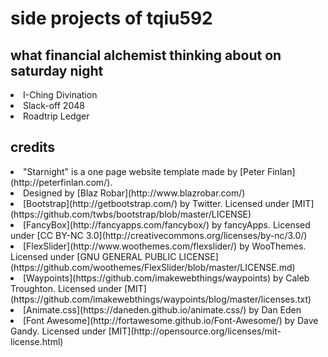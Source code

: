 # side projects of tqiu592
## what financial alchemist thinking about on saturday night
<li>I-Ching Divination</li>
<li>Slack-off 2048</li>
<li>Roadtrip Ledger</li>

## credits

<li>"Starnight" is a one page website template made by [Peter Finlan](http://peterfinlan.com/).</li>
<li>Designed by [Blaz Robar](http://www.blazrobar.com/)</li>
<li>[Bootstrap](http://getbootstrap.com/) by Twitter. Licensed under [MIT](https://github.com/twbs/bootstrap/blob/master/LICENSE)</li>
<li>[FancyBox](http://fancyapps.com/fancybox/) by fancyApps. Licensed under [CC BY-NC 3.0](http://creativecommons.org/licenses/by-nc/3.0/)</li>
<li>[FlexSlider](http://www.woothemes.com/flexslider/) by WooThemes. Licensed under [GNU GENERAL PUBLIC LICENSE](https://github.com/woothemes/FlexSlider/blob/master/LICENSE.md)</li>
<li>[Waypoints](https://github.com/imakewebthings/waypoints) by Caleb Troughton. Licensed under [MIT](https://github.com/imakewebthings/waypoints/blog/master/licenses.txt)</li>
<li>[Animate.css](https://daneden.github.io/animate.css/) by Dan Eden</li>
<li>[Font Awesome](http://fortawesome.github.io/Font-Awesome/) by Dave Gandy. Licensed under [MIT](http://opensource.org/licenses/mit-license.html)</li>




